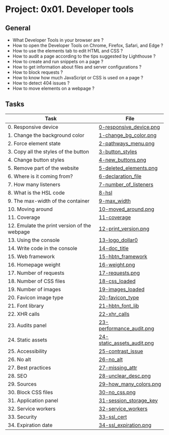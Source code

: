 # Project: 0x01. Developer tools

## General

* What Developer Tools in your browser are ?
* How to open the Developer Tools on Chrome, Firefox, Safari, and Edge ?
* How to use the elements tab to edit HTML and CSS ?
* How to audit a page according to the tips suggested by Lighthouse ?
* How to create and run snippets on a page ?
* How to get information about files and server configurations ?
* How to block requests ?
* How to know how much JavaScript or CSS is used on a page ?
* How to detect 404 issues ?
* How to move elements on a webpage ?

## Tasks

| Task | File |
| ---- | ---- |
| 0. Responsive device | [0-responsive_device.png](./0-responsive_device.png) |
| 1. Change the background color | [1-change_bg_color.png](./1-change_bg_color.png) |
| 2. Force element state | [2-pathways_menu.png](./2-pathways_menu.png) |
| 3. Copy all the styles of the button | [3-button_styles](./3-button_styles) |
| 4. Change button styles | [4-new_buttons.png](./4-new_buttons.png) |
| 5. Remove part of the website | [5-deleted_elements.png](./5-deleted_elements.png) |
| 6. Where is it coming from? | [6-declaration_file](./6-declaration_file) |
| 7. How many listeners | [7-number_of_listeners](./7-number_of_listeners) |
| 8. What is the HSL code | [8-hsl](./8-hsl) |
| 9. The max-width of the container | [9-max_width](./9-max_width) |
| 10. Moving around | [10-moved_around.png](./10-moved_around.png) |
| 11. Coverage | [11-coverage](./11-coverage) |
| 12. Emulate the print version of the webpage | [12-print_version.png](./12-print_version.png) |
| 13. Using the console | [13-logo_dollar0](./13-logo_dollar0) |
| 14. Write code in the console | [14-doc_title](./14-doc_title) |
| 15. Web framework | [15-hbtn_framework](./15-hbtn_framework) |
| 16. Homepage weight | [16-weight.png](./16-weight.png) |
| 17. Number of requests | [17-requests.png](./17-requests.png) |
| 18. Number of CSS files | [18-css_loaded](./18-css_loaded) |
| 19. Number of images | [19-images_loaded](./19-images_loaded) |
| 20. Favicon image type | [20-favicon_type](./20-favicon_type) |
| 21. Font library | [21-hbtn_font_lib](./21-hbtn_font_lib) |
| 22. XHR calls | [22-xhr_calls](./22-xhr_calls) |
| 23. Audits panel | [23-performance_audit.png](./23-performance_audit.png) |
| 24. Static assets | [24-static_assets_audit.png](./24-static_assets_audit.png) |
| 25. Accessibility | [25-contrast_issue](./25-contrast_issue) |
| 26. No alt | [26-no_alt](./26-no_alt) |
| 27. Best practices | [27-missing_attr](./27-missing_attr) |
| 28. SEO | [28-unclear_desc.png](./28-unclear_desc.png) |
| 29. Sources | [29-how_many_colors.png](./29-how_many_colors.png) |
| 30. Block CSS files | [30-no_css.png](./30-no_css.png) |
| 31. Application panel | [31-session_storage_key](./31-session_storage_key) |
| 32. Service workers | [32-service_workers](./32-service_workers) |
| 33. Security | [33-ssl_cert](./33-ssl_cert) |
| 34. Expiration date | [34-ssl_expiration.png](./34-ssl_expiration.png) |
